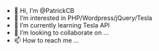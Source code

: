 - 👋 Hi, I’m @PatrickCB
- 👀 I’m interested in PHP/Wordpress/jQuery/Tesla
- 🌱 I’m currently learning Tesla API
- 💞️ I’m looking to collaborate on ...
- 📫 How to reach me ...

<!---
PatrickCB/PatrickCB is a ✨ special ✨ repository because its `README.md` (this file) appears on your GitHub profile.
You can click the Preview link to take a look at your changes.
--->
